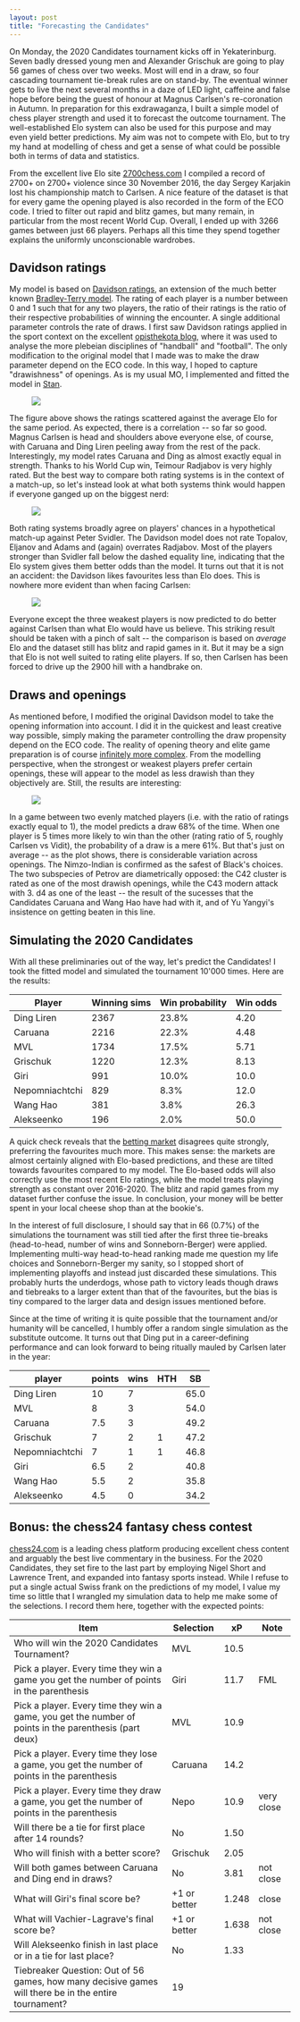 ```yaml
---
layout: post
title: "Forecasting the Candidates"
---
```


On Monday, the 2020 Candidates tournament kicks off in Yekaterinburg.
Seven badly dressed young men and Alexander Grischuk are going to play
56 games of chess over two weeks. Most will end in a draw,
so four cascading tournament tie-break rules are on stand-by.
The eventual winner gets to live the next several months in a daze of
LED light, caffeine and false hope before being the guest of
honour at Magnus Carlsen's re-coronation in Autumn. In preparation for this exdrawaganza,
I built a simple model of chess player strength and used it to forecast
the outcome tournament. The well-established Elo system can also be used
for
this purpose and may even yield better predictions. My aim was not to
compete with Elo, but to try my hand at modelling of chess and
get a sense of what could be possible both in terms of data and
statistics.

From the excellent live Elo site [2700chess.com](https://2700chess.com)
I compiled a record of 2700+ on 2700+ violence since 30 November 2016,
the day Sergey Karjakin lost his championship match to Carlsen. A nice
feature of the dataset is that for every game the opening played
is also recorded in the form of the ECO code. I tried to filter out
rapid and blitz games, but many remain, in particular from the
most recent World Cup.
Overall, I ended up with 3266 games between just 66 players. Perhaps all
this
time they spend together explains the uniformly unconscionable wardrobes.

## Davidson ratings

My model is based on
[Davidson ratings](assets/papers/candidates_davidson1970.pdf), an
extension of the much better known [Bradley-Terry model](https://en.wikipedia.org/wiki/Bradley%E2%80%93Terry_model). The
rating of each player is a number between 0 and 1 such that for any
two players, the ratio of their ratings is the ratio of their respective
probabilities of winning the encounter. A single additional parameter
controls the rate of draws. I first saw Davidson ratings
applied in the sport context on the excellent
[opisthekota blog](https://opisthokonta.net/?p=1656), where it was
used to analyse the more plebeian disciplines of "handball" and
"football". The only modification to the original model that I made was
 to make
the draw parameter depend on the ECO code. In this way, I hoped
to capture "drawishness" of openings. As is my usual MO, I implemented
and fitted the model in [Stan](https://mc-stan.org/).

<figure>
  <img src="assets/figures/candidates_ratings.png" />
</figure>

The figure above shows the ratings scattered against the average Elo for
the same period. As expected, there is a correlation -- so far so
good. Magnus Carlsen is head and shoulders above everyone else,
of course, with
Caruana and Ding Liren peeling away from the rest of the pack.
Interestingly, my model rates Caruana and Ding as almost exactly equal in
strength. Thanks to his World Cup win, Teimour Radjabov is very highly
rated. But the best way to compare both rating systems
is in the context of a match-up, so let's instead look at what
both systems think would happen if everyone ganged up on the
biggest nerd:

<figure>
  <img src="assets/figures/candidates_svidler.png" />
</figure>

Both rating systems broadly agree on players' chances in a hypothetical
match-up against Peter Svidler. The Davidson model does not rate
Topalov, Eljanov and Adams and (again) overrates Radjabov. Most of the
players stronger than Svidler fall below the dashed equality line,
indicating that the Elo system gives them better odds than the
model. It turns out that it is not an accident: the Davidson likes
favourites less than Elo does. This is nowhere more evident than when facing
Carlsen:

<figure>
  <img src="assets/figures/candidates_carlsen.png" />
</figure>

Everyone except the three weakest players is now predicted to do better
against Carlsen than what Elo would have us believe. This striking
 result should
be taken with a pinch of salt -- the comparison is based on _average_
Elo and the dataset still has blitz and rapid games in it. But it may be
a sign that Elo is not well suited to rating elite players. If so, then
Carlsen has been forced to drive up the 2900 hill with a handbrake on.

## Draws and openings

As mentioned before, I modified the original Davidson model to take the
opening information into account. I did it in the quickest and least
creative way possible, simply making the parameter controlling the draw
propensity depend on the ECO code. The reality of opening theory and
elite game preparation is of course
[infinitely more complex](https://www.qualitychess.co.uk/products/2/349/the_anand_files_by_michiel_abeln/). From the modelling perspective, when
the strongest or weakest players prefer certain openings, these will appear to the model as less drawish than they objectively are.
Still, the results are interesting:

<figure>
  <img src="assets/figures/candidates_openings.png" />
</figure>

In a game between two evenly matched players (i.e. with the ratio of
   ratings
exactly equal to 1), the model predicts a draw 68% of the time. When one
player is 5 times more likely to win than the other (rating ratio of 5,
  roughly Carlsen vs Vidit),
the probability of a draw is a mere 61%. But that's just on average --
as the plot shows, there is considerable variation across openings. The
Nimzo-Indian is confirmed as the safest of Black's choices. The two
subspecies of Petrov are diametrically opposed: the C42 cluster is rated
as one of the most drawish openings, while the C43 modern attack with 3.
d4 as one of the least -- the result of the sucesses that the
Candidates Caruana and Wang Hao have had with it, and of
Yu Yangyi's insistence on getting beaten in this line.

## Simulating the 2020 Candidates

With all these preliminaries out of the way, let's predict the
Candidates! I took the fitted model and simulated the tournament 10'000
times. Here are the results:

| Player         | Winning sims | Win probability | Win odds |
|----------------|--------------|-----------------|----------|
| Ding Liren     | 2367         | 23.8%           |  4.20     
| Caruana        | 2216         | 22.3%           |  4.48
| MVL            | 1734         | 17.5%           |  5.71
| Grischuk       | 1220         | 12.3%           |  8.13
| Giri           | 991          | 10.0%           | 10.0
| Nepomniachtchi | 829          | 8.3%            | 12.0
| Wang Hao       | 381          | 3.8%            | 26.3
| Alekseenko     | 196          | 2.0%            | 50.0

A quick check reveals that the
[betting market](https://www.pinnacle.com/en/chess/candidates-tournament/matchups/) disagrees quite strongly,
preferring the favourites much more. This makes sense: the markets are
almost certainly aligned with Elo-based predictions, and these are
tilted towards favourites compared to my model. The Elo-based
odds will also correctly use the most recent Elo ratings, while the model
treats playing strength as constant over 2016-2020. The blitz and rapid
games from my dataset further confuse the issue. In conclusion, your
money will be better spent in your local cheese shop than at the
bookie's.

In the interest of full disclosure, I should say that in 66 (0.7%) of
the simulations the tournament was still tied after the first three
tie-breaks (head-to-head, number of wins and Sonneborn-Berger)
were applied. Implementing multi-way head-to-head ranking made me
question my life choices and Sonneborn-Berger my sanity, so I stopped
short of implementing playoffs and instead just discarded these
simulations. This probably hurts the underdogs, whose path to victory
leads though draws and tiebreaks to a larger extent than
that of the favourites, but the bias is tiny compared to the
larger data and design issues mentioned before.

Since at the time of writing it is quite possible that the tournament
and/or humanity will be cancelled, I humbly offer a
random single simulation as the substitute outcome. It turns out that
Ding
put in a career-defining performance and can look forward to
being ritually mauled by Carlsen later in the year:

| player         | points | wins | HTH | SB    |
|----------------|--------|------|-----|-------|
| Ding Liren     |   10   |  7   |     |  65.0 |
| MVL            |    8   |  3   |     |  54.0 |
| Caruana        |    7.5 |  3   |     |  49.2 |
| Grischuk       |    7   |  2   |   1 |  47.2 |
| Nepomniachtchi |    7   |  1   |   1 |  46.8 |
| Giri           |    6.5 |  2   |     |  40.8 |
| Wang Hao       |    5.5 |  2   |     |  35.8 |
| Alekseenko     |    4.5 |  0   |     |  34.2 |

## Bonus: the chess24 fantasy chess contest

[chess24.com](https://chess24.com) is a leading chess platform producing
excellent chess content
and arguably the best live commentary in the business. For the 2020 Candidates,
they set fire to the last part by employing Nigel Short and
Lawrence Trent, and expanded into fantasy sports instead. While I
refuse to put a single actual Swiss frank on the predictions of my model, I value
my time so little that I wrangled my simulation data to help me make some
of the selections. I record them here, together with the
expected points:

| Item | Selection | xP   | Note |
|------|-----------|------|------|
| Who will win the 2020 Candidates Tournament? | MVL | 10.5 |
| Pick a player. Every time they win a game you get the number of points in the parenthesis | Giri | 11.7 | FML
| Pick a player. Every time they win a game, you get the number of points in the parenthesis (part deux) | MVL | 10.9 |
| Pick a player. Every time they lose a game, you get the number of points in the parenthesis | Caruana | 14.2 |
| Pick a player. Every time they draw a game, you get the number of points in the parenthesis | Nepo | 10.9 | very close
| Will there be a tie for first place after 14 rounds? | No | 1.50 |
| Who will finish with a better score? | Grischuk | 2.05
| Will both games between Caruana and Ding end in draws? | No | 3.81 | not close
| What will Giri's final score be? | +1 or better | 1.248 | close
| What will Vachier-Lagrave's final score be? | +1 or better | 1.638 | not close
| Will Alekseenko finish in last place or in a tie for last place? | No | 1.33
| Tiebreaker Question: Out of 56 games, how many decisive games will there be in the entire tournament? | 19 |
